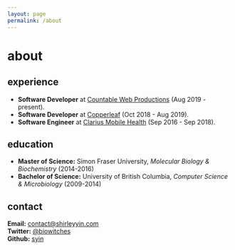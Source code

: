 ```yaml
---
layout: page
permalink: /about
---
```


# about

## experience

* __Software Developer__ at [Countable Web Productions](https://countable.ca/) (Aug 2019 - present).
* __Software Developer__ at [Copperleaf](https://www.copperleaf.com/) (Oct 2018 - Aug 2019).
* __Software Engineer__ at [Clarius Mobile Health](https://www.clarius.com/) (Sep 2016 - Sep 2018).

## education

* __Master of Science:__ Simon Fraser University, _Molecular Biology &amp; Biochemistry_ (2014-2016)
* __Bachelor of Science:__ University of British Columbia, _Computer Science &amp; Microbiology_ (2009-2014)

## contact

__Email:__ [contact@shirleyyin.com](mailto:contact@shirleyyin.com)  
__Twitter:__ [@biowitches](https://twitter.com/biowitches)  
__Github:__ [syin](https://github.com/syin/)